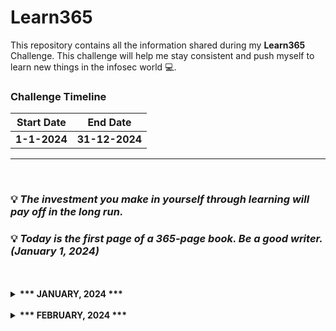 # Learn365
This repository contains all the information shared during my <b>Learn365</b> Challenge. This challenge will help me stay consistent and push myself to learn new things in the infosec world :computer:.

### Challenge Timeline
**Start Date** | **End Date**
---            | ---
**1-1-2024**   |  **31-12-2024**

<hr>
<br>

### :bulb: *The investment you make in yourself through learning will pay off in the long run.*
### :bulb: *Today is the first page of a 365-page book. Be a good writer. (January 1, 2024)*
<br>

<!-- Days start -->

<br>
<details>
  <summary><b>*** JANUARY, 2024 ***</b></summary>

ID | Day | Topic
--- | --- | ---
** 1 ** | **January 1, 2024** | [**<ul><li> "Hands-on Linux for DevOps & Cloud Engineers - Step 01" </li></ul>**](/Months/January/January-1-2024.md)
** 2 ** | **January 2, 2024** | [**<ul><li> "Hands-on Linux for DevOps & Cloud Engineers - Step 02" </li></ul>**](/Months/January/January-2-2024.md)
** 3 ** | **January 3, 2024** | [**<ul><li> "Hands-on Linux for DevOps & Cloud Engineers - Step 03" </li></ul>**](/Months/January/January-3-2024.md)
** 4 ** | **January 4, 2024** | [**<ul><li> "Hands-on Linux for DevOps & Cloud Engineers - Step 04" </li></ul>**](/Months/January/January-4-2024.md)
** 5 ** | **January 5, 2024** | [**<ul><li> "Hands-on Linux for DevOps & Cloud Engineers - Step 05" </li></ul>**](/Months/January/January-5-2024.md)
** 6 ** | **January 6, 2024** | [**<ul><li> "Hands-on Linux for DevOps & Cloud Engineers - Step 06" </li></ul>**](/Months/January/January-6-2024.md)
** 7 ** | **January 7, 2024** | [**<ul><li> "Hands-on Linux for DevOps & Cloud Engineers - Step 07" </li></ul>**](/Months/January/January-7-2024.md)
** 9 ** | **January 8, 2024** | [**<ul><li> "Hands-on Linux for DevOps & Cloud Engineers - Step 08" </li></ul>**](/Months/January/January-8-2024.md)
** 9 ** | **January 9, 2024** | [**<ul><li> "Hands-on Linux for DevOps & Cloud Engineers - Step 09" </li></ul>**](/Months/January/January-9-2024.md)
** 10 ** | **January 10, 2024** | [**<ul><li> "Hands-on Linux for DevOps & Cloud Engineers - Step 10" </li></ul>**](/Months/January/January-10-2024.md)
** 11 ** | **January 11, 2024** | [**<ul><li> "Hands-on Linux for DevOps & Cloud Engineers - Step 11" </li></ul>**](/Months/January/January-11-2024.md)
** 12 ** | **January 12, 2024** | [**<ul><li> "Hands-on Linux for DevOps & Cloud Engineers - Step 12" </li></ul>**](/Months/January/January-12-2024.md)
** 13 ** | **January 13, 2024** | [**<ul><li> "Hands-on Linux for DevOps & Cloud Engineers - Step 13" </li></ul>**](/Months/January/January-13-2024.md)
** 14 ** | **January 14, 2024** | [**<ul><li> "Malware Analysis Fundamentals - Step 01" </li></ul>**](/Months/January/January-14-2024.md)
** 15 ** | **January 15, 2024** | [**<ul><li> "Hands-on Linux for DevOps & Cloud Engineers - Step 14 and finish" </li></ul>**](/Months/January/January-15-2024.md)
** 16 ** | **January 16, 2024** | [**<ul><li> "Read write-ups on Recon" </li></ul>**](/Months/January/January-16-2024.md)
** 17 ** | **January 17, 2024** | [**<ul><li> "Read Blogs" </li></ul>**](/Months/January/January-17-2024.md)
** 18 ** | **January 18, 2024** | [**<ul><li> "Read Blogs" </li></ul>**](/Months/January/January-18-2024.md)
** 19 ** | **January 19, 2024** | [**<ul><li> "Read Blogs" </li></ul>**](/Months/January/January-19-2024.md)
** 20 ** | **January 20, 2024** | [**<ul><li> "Read Blogs" </li></ul>**](/Months/January/January-20-2024.md)
** 21 ** | **January 21, 2024** | [**<ul><li> "Malware Analysis Fundamentals - Step 02" </li></ul>**](/Months/January/January-21-2024.md)
** 22 ** | **January 22, 2024** | [**<ul><li> "Malware Analysis Fundamentals - Step 03" </li></ul>**](/Months/January/January-22-2024.md)
** 23 ** | **January 23, 2024** | [**<ul><li> "Malware Analysis Fundamentals - Step 04" </li></ul>**](/Months/January/January-23-2024.md)
** 24 ** | **January 24, 2024** | [**<ul><li> "Malware Analysis Fundamentals - Step 05" </li></ul>**](/Months/January/January-24-2024.md)
** 25 ** | **January 25, 2024** | [**<ul><li> "Malware Analysis Fundamentals - Step 06" </li></ul>**](/Months/January/January-25-2024.md)
** 26 ** | **January 26, 2024** | [**<ul><li> "XXX" </li></ul>**](/Months/January/January-26-2024.md)
** 27 ** | **January 27, 2024** | [**<ul><li> "XXX" </li></ul>**](/Months/January/January-27-2024.md)
** 28 ** | **January 27, 2024** | [**<ul><li> "XXX" </li></ul>**](/Months/January/January-28-2024.md)
** 29 ** | **January 27, 2024** | [**<ul><li> "XXX" </li></ul>**](/Months/January/January-29-2024.md)
** 30 ** | **January 27, 2024** | [**<ul><li> "XXX" </li></ul>**](/Months/January/January-30-2024.md)
** 31 ** | **January 27, 2024** | [**<ul><li> "XXX" </li></ul>**](/Months/January/January-31-2024.md)

</details>
<br>
<details>
  <summary><b>*** FEBRUARY, 2024 ***</b></summary>

ID | Day | Topic
--- | --- | ---
** 1 ** | **February 1, 2024** | [**<ul><li> "xXx" </li></ul>**](/Months/February/ex.md)

</details>